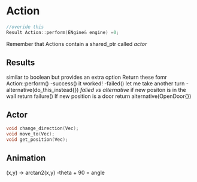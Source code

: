 # Action
```C++
//overide this
Result Action::perform(ENgine& engine) =0;
```
Remember that Actions contain a shared_ptr<Actor> called *actor*

## Results
similar to boolean but provides an extra option
Return these fomr Action::perform()
-success() it worked!
-failed() let me take another turn
-alternative(do_this_instead{})
*falied vs alternative*
if new positon is in the wall
    return failure()
If new position is a door
    return alternative(OpenDoor{})

## Actor
```C++
void change_direction(Vec);
void move_to(Vec);
void get_position(Vec);
```

## Animation
(x,y) -> arctan2(x,y)
-theta + 90 = angle